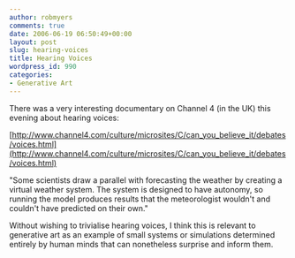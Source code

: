 ```yaml
---
author: robmyers
comments: true
date: 2006-06-19 06:50:49+00:00
layout: post
slug: hearing-voices
title: Hearing Voices
wordpress_id: 990
categories:
- Generative Art
---
```


  
There was a very interesting documentary on Channel 4 (in the UK) this evening about hearing voices:  


  
[http://www.channel4.com/culture/microsites/C/can_you_believe_it/debates/voices.html](http://www.channel4.com/culture/microsites/C/can_you_believe_it/debates/voices.html)  


  
"Some scientists draw a parallel with forecasting the weather by creating a virtual weather system. The system is designed to have autonomy, so running the model produces results that the meteorologist wouldn't and couldn't have predicted on their own."  


  
Without wishing to trivialise hearing voices, I think this is relevant to generative art as an example of small systems or simulations determined entirely by human minds that can nonetheless surprise and inform them.  


  


